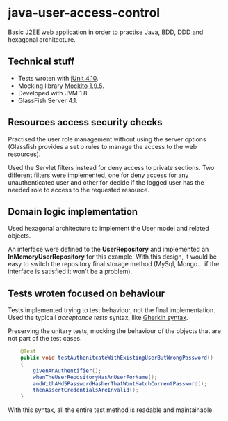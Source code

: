 # java-user-access-control

Basic J2EE web application in order to practise Java, BDD, DDD and hexagonal architecture.

Technical stuff
--------
* Tests wroten with [jUnit 4.10](http://mvnrepository.com/artifact/junit/junit).
* Mocking library [Mockito 1.9.5](http://mvnrepository.com/artifact/org.mockito/mockito-all/1.9.5).
* Developed with JVM 1.8.
* GlassFish Server 4.1.

Resources access security checks
--------
Practised the user role management without using the server options (Glassfish provides a set o rules to manage the access to the web resources).

Used the Servlet filters instead for deny access to private sections. Two different filters were implemented, one for deny access for any unauthenticated user and other for decide if the logged user has the needed role to access to the requested resource.

Domain logic implementation
--------
Used hexagonal architecture to implement the User model and related objects.

An interface were defined to the **UserRepository** and implemented an **InMemoryUserRepository** for this example.
With this design, it would be easy to switch the repository final storage method (MySql, Mongo... if the interface is satisfied it won't be a problem).

Tests wroten focused on behaviour
--------
Tests implemented trying to test behaviour, not the final implementation. Used the typicall *acceptance tests* syntax, like [Gherkin syntax](https://github.com/cucumber/cucumber/wiki/Gherkin).

Preserving the unitary tests, mocking the behaviour of the objects that are not part of the test cases.

```java
    @Test
    public void testAuthenitcateWithExistingUserButWrongPassword()
    {
        givenAnAuthentifier();
        whenTheUserRepositoryHasAnUserForName();
        andWithAMd5PasswordHasherThatWontMatchCurrentPassword();
        thenAssertCredentialsAreInvalid(); 
    }
```
With this syntax, all the entire test method is readable and maintainable.
